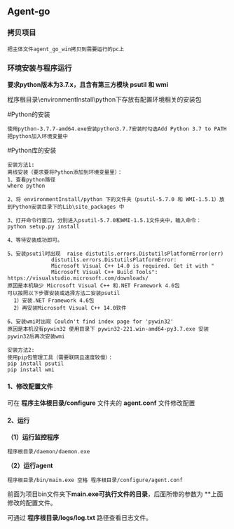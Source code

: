 ## Agent-go



### 拷贝项目


~~~
把主体文件agent_go_win拷贝到需要运行的pc上
~~~


### 环境安装与程序运行

**要求python版本为3.7.x，且含有第三方模块 psutil 和 wmi**

程序根目录\environmentInstall\python下存放有配置环境相关的安装包

#Python的安装
~~~
使用python-3.7.7-amd64.exe安装python3.7.7安装时勾选Add Python 3.7 to PATH 把python加入环境变量中

~~~
#Python库的安装
~~~
安装方法1:
离线安装（要求要将Python添加到环境变量里）：
1、查看python路径
where python

2、将 environmentInstall/python 下的文件夹（psutil-5.7.0 和 WMI-1.5.1）放到Python安装目录下的Lib\site_packages 中

3、打开命令行窗口，分别进入psutil-5.7.0和WMI-1.5.1文件夹中，输入命令：
python setup.py install

4、等待安装成功即可。

5、安装psutil时出现  raise distutils.errors.DistutilsPlatformError(err)
              distutils.errors.DistutilsPlatformError: 
              Microsoft Visual C++ 14.0 is required. Get it with "
              Microsoft Visual C++ Build Tools": https://visualstudio.microsoft.com/downloads/
原因是本机缺少 Microsoft Visual C++ 和.NET Framework 4.6包
可以按照以下步骤安装或选择方法二安装psutil
  1）安装.NET Framework 4.6包
  2）再安装Microsoft Visual C++ 14.0软件
  
6、安装wmi时出现 Couldn't find index page for 'pywin32'
原因是本机没有pywin32 使用目录下 pywin32-221.win-amd64-py3.7.exe 安装pywin32后再次安装wmi

安装方法2:
使用pip包管理工具（需要联网且速度较慢）：
pip install psutil
pip install wmi

~~~


#### 1、修改配置文件

可在 **程序主体根目录/configure** 文件夹的 **agent.conf** 文件修改配置

#### 2、运行

**（1）运行监控程序**

~~~
程序根目录/daemon/daemon.exe
~~~



**（2）运行agent**

~~~
程序根目录/bin/main.exe 空格 程序根目录/configure/agent.conf
~~~

前面为项目bin文件夹下**main.exe可执行文件的目录**，后面所带的参数为 **上面修改的配置文件。



可通过 **程序根目录/logs/log.txt** 路径查看日志文件。
